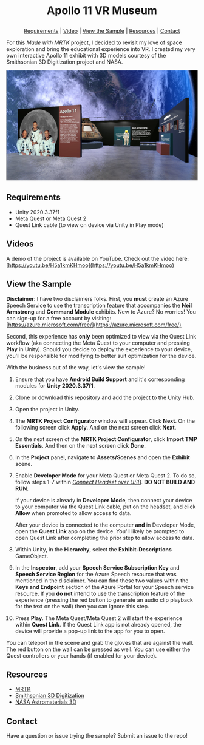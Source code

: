 # <p align="center">Apollo 11 VR Museum</p>
<p align="center">
  <a href="https://github.com/aprilspeight/apollo-11/blob/master/README.md#requirements">Requirements</a> |
  <a href="https://github.com/aprilspeight/apollo-11/blob/master/README.md#videos">Video</a> |
  <a href="https://github.com/aprilspeight/apollo-11/blob/master/README.md#view-the-sample">View the Sample</a> |
  <a href="https://github.com/aprilspeight/apollo-11/blob/master/README.md#resources">Resources</a> | 
  <a href="https://github.com/aprilspeight/apollo-11/blob/master/README.md#contact">Contact</a>
</p>

For this <i>Made with MRTK</i> project, I decided to revisit my love of space exploration and bring the educational experience into VR. I created my very own interactive Apollo 11 exhibit with 3D models courtesy of the Smithsonian 3D Digitization project and NASA.

![A screenshot of the Apollo 11 exhibit.](full-museum.jpg)

## Requirements

- Unity 2020.3.37f1
- Meta Quest or Meta Quest 2
- Quest Link cable (to view on device via Unity in Play mode)

## Videos

A demo of the project is available on YouTube. Check out the video here: [https://youtu.be/H5a1kmKHmoo](https://youtu.be/H5a1kmKHmoo)

## View the Sample

<b>Disclaimer</b>: I have two disclaimers folks. First, you <b>must</b> create an Azure Speech Service to use the transcription feature that accompanies the <b>Neil Armstrong</b> and <b>Command Module</b> exhibits. New to Azure? No worries! You can sign-up for a free account by visiting: [https://azure.microsoft.com/free/](https://azure.microsoft.com/free/)

Second, this experience has <b>only</b> been optimized to view via the Quest Link workflow (aka connecting the Meta Quest to your computer and pressing <b>Play</b> in Unity). Should you decide to deploy the experience to your device, you'll be responsible for modifying to better suit optimization for the device.

With the business out of the way, let's view the sample!

1. Ensure that you have <b>Android Build Support</b> and it's corresponding modules for <b>Unity 2020.3.37f1</b>.
1. Clone or download this repository and add the project to the Unity Hub.
1. Open the project in Unity.
1. The <b>MRTK Project Configurator</b> window will appear. Click <b>Next</b>. On the following screen click <b>Apply</b>. And on the next screen click <b>Next</b>.
1. On the next screen of the <b>MRTK Project Configurator</b>, click <b>Import TMP Essentials</b>. And then on the next screen click <b>Done</b>.
1. In the <b>Project</b> panel, navigate to <b>Assets/Scenes</b> and open the <b>Exhibit</b> scene.
1. Enable <b>Developer Mode</b> for your Meta Quest or Meta Quest 2. To do so, follow steps 1-7 within [<i>Connect Headset over USB</i>](https://developer.oculus.com/documentation/unity/unity-enable-device/#connect-headset-over-usb). <b>DO NOT BUILD AND RUN</b>. 

    If your device is already in <b>Developer Mode</b>, then connect your device to your computer via the Quest Link cable, put on the headset, and click <b>Allow</b> when promoted to allow access to data.

    After your device is connected to the computer <b>and</b> in Developer Mode, open the <b>Quest Link</b> app on the device. You'll likely be prompted to open Quest Link after completing the prior step to allow access to data.
1. Within Unity, in the <b>Hierarchy</b>, select the <b>Exhibit-Descriptions</b> GameObject.
1. In the <b>Inspector</b>, add your <b>Speech Service Subscription Key</b> and <b>Speech Service Region</b> for the Azure Speech resource that was mentioned in the disclaimer. You can find these two values within the <b>Keys and Endpoint</b> section of the Azure Portal for your Speech service resource. If you <b>do not</b> intend to use the transcription feature of the experience (pressing the red button to generate an audio clip playback for the text on the wall) then you can ignore this step.
1. Press <b>Play</b>. The Meta Quest/Meta Quest 2 will start the experience within <b>Quest Link</b>. If the Quest Link app is not already opened, the device will provide a pop-up link to the app for you to open.

You can teleport in the scene and grab the gloves that are against the wall. The red button on the wall can be pressed as well. You can use either the Quest controllers or your hands (if enabled for your device).

## Resources

- [MRTK](https://aka.ms/mrtk)
- [Smithsonian 3D Digitization](https://3d.si.edu/)
- [NASA Astromaterials 3D](https://ares.jsc.nasa.gov/astromaterials3d/)

## Contact

Have a question or issue trying the sample? Submit an issue to the repo!
